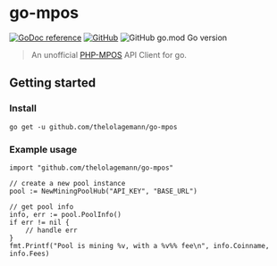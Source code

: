 # go-mpos

[![GoDoc reference](https://img.shields.io/badge/docs-reference-blue?style=flat-square&logo=go)](https://pkg.go.dev/github.com/thelolagemann/go-mpos) [![GitHub](https://img.shields.io/github/license/thelolagemann/go-mpos?style=flat-square)](https://github.com/thelolagemann/go-mpos/blob/main/LICENSE) ![GitHub go.mod Go version](https://img.shields.io/github/go-mod/go-version/thelolagemann/go-mpos?style=flat-square&l)

> An unofficial [PHP-MPOS](https://github.com/MPOS/php-mpos) API Client for go.

## Getting started

### Install

`go get -u github.com/thelolagemann/go-mpos`

### Example usage

```golang
import "github.com/thelolagemann/go-mpos"

// create a new pool instance
pool := NewMiningPoolHub("API_KEY", "BASE_URL")

// get pool info
info, err := pool.PoolInfo()
if err != nil {
    // handle err
}
fmt.Printf("Pool is mining %v, with a %v%% fee\n", info.Coinname, info.Fees)
```

